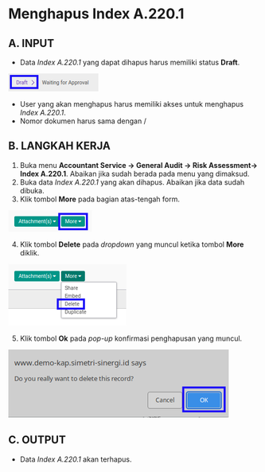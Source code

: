 # Menghapus Index A.220.1

## A. INPUT

* Data *Index A.220.1* yang dapat dihapus harus memiliki status **Draft**.

![](../../../img/index-a2201/status-draft.png)

* User yang akan menghapus harus memiliki akses untuk menghapus *Index A.220.1*.
* Nomor dokumen harus sama dengan /

## B. LANGKAH KERJA

1. Buka menu **Accountant Service -> General Audit -> Risk Assessment-> Index A.220.1**. Abaikan jika sudah berada pada menu yang dimaksud.
2. Buka data *Index A.220.1* yang akan dihapus. Abaikan jika data sudah dibuka.
3. Klik tombol **More** pada bagian atas-tengah form.

![](../../../img/index-a2201/tombol-more.png)

4. Klik tombol **Delete** pada *dropdown* yang muncul ketika tombol **More** diklik.

![](../../../img/index-a2201/tombol-more-delete.png)

5. Klik tombol **Ok** pada *pop-up* konfirmasi penghapusan yang muncul.

![](../../../img/index-a2201/pop-up-konfirmasi-delete.png)

## C. OUTPUT

* Data *Index A.220.1* akan terhapus.
